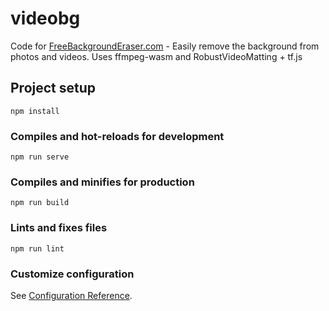 # videobg

Code for [FreeBackgroundEraser.com](freebackgrounderaser.com) - Easily remove the background from photos and videos. 
Uses ffmpeg-wasm and RobustVideoMatting + tf.js 

## Project setup
```
npm install
```

### Compiles and hot-reloads for development
```
npm run serve
```

### Compiles and minifies for production
```
npm run build
```

### Lints and fixes files
```
npm run lint
```

### Customize configuration
See [Configuration Reference](https://cli.vuejs.org/config/).

